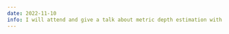 ```yaml
---
date: 2022-11-10
info: I will attend and give a talk about metric depth estimation with plenoptic cameras at the <a href="https://www.gdr-isis.fr/index.php/reunion/484/">GdR ISIS</a> meeting on <i>"Capteurs visuels émergents pour la robotique"</i> in Paris! <i class="fas fa-file-pdf"></i><a href="/files/GDR-ISIS-ROB-LABUSSIERE-Plenoptic-20221110.pdf"> Slides</a>
---
```

